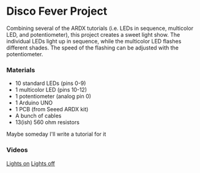 # Disco Fever Project
Combining several of the ARDX  tutorials (i.e. LEDs in sequence, multicolor LED, and potentiometer), this project creates a sweet light show.  The individual LEDs light up in sequence, while the multicolor LED flashes different shades.  The speed of the flashing can be adjusted with the potentiometer.

### Materials
* 10 standard LEDs (pins 0-9)
* 1 multicolor LED (pins 10-12)
* 1 potentiometer (analog pin 0)
* 1 Arduino UNO
* 1 PCB (from Seeed ARDX kit)
* A bunch of cables
* 13(ish) 560 ohm resistors

Maybe someday I'll write a tutorial for it

### Videos
[Lights on](https://drive.google.com/open?id=0B_RrKIVEXTyBSDd4a3hpaTAxZWs)
[Lights off](https://drive.google.com/open?id=0B_RrKIVEXTyBTGlKdXBnRlFHTHM)